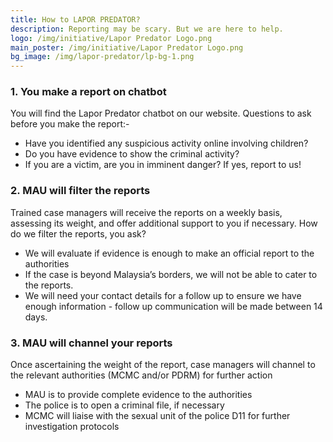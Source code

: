 ```yaml
---
title: How to LAPOR PREDATOR? 
description: Reporting may be scary. But we are here to help.
logo: /img/initiative/Lapor Predator Logo.png
main_poster: /img/initiative/Lapor Predator Logo.png
bg_image: /img/lapor-predator/lp-bg-1.png
---
```



### 1. You make a report on chatbot
You will find the Lapor Predator chatbot on our website. Questions to ask before you make the report:-
-  Have you identified any suspicious activity online involving children?
-  Do you have evidence to show the criminal activity?
-  If you are a victim, are you in imminent danger? If yes, report to us!

### 2. MAU will filter the reports
Trained case managers will receive the reports on a weekly basis, assessing its weight, and offer additional support to you if necessary. How do we filter the reports, you ask?
-  We will evaluate if evidence is enough to make an official report to the authorities
-  If the case is beyond Malaysia’s borders, we will not be able to cater to the reports.
-  We will need your contact details for a follow up to ensure we have enough information - follow up communication will be made between 14 days.

### 3. MAU will channel your reports
Once ascertaining the weight of the report, case managers will channel to the relevant authorities (MCMC and/or PDRM) for further action
-  MAU is to provide complete evidence to the authorities 
-  The police is to open a criminal file, if necessary
-  MCMC will liaise with the sexual unit of the police D11 for further investigation protocols
